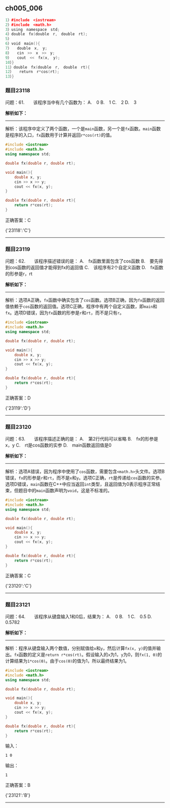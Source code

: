 ## ch005_006
``` c++
1）#include　<iostream>
2）#include　<math.h>
3）using　namespace　std;
4）double　fx(double　r,　double　rt);
5）
6）void　main(){
7）　　double　x,　y;
8）　　cin　>>　x　>>　y;
9）　　cout　<<　fx(x,　y);
10）}
11）double　fx(double　r,　double　rt){
12）　　return　r*cos(rt);
13）}

```
### 题目23118
问题：61.　　该程序当中有几个函数为：
A.　0
B.　1
C.　2
D.　3


**解析如下：**

------

解析：该程序中定义了两个函数，一个是`main`函数，另一个是`fx`函数。`main`函数是程序的入口，`fx`函数用于计算并返回`r*cos(rt)`的值。

```cpp
#include <iostream>
#include <math.h>
using namespace std;

double fx(double r, double rt);

void main(){
    double x, y;
    cin >> x >> y;
    cout << fx(x, y);
}

double fx(double r, double rt){
    return r*cos(rt);
}
```

正确答案：C

{'23118':'C'}

------

### 题目23119
问题：62.　　该程序描述错误的是：
A.　fx函数里面包含了cos函数
B.　要先得到cos函数的返回值才能得到fx的返回值
C.　该程序有2个自定义函数
D.　fx函数的形参是r，rt


**解析如下：**

------

解析：选项A正确，`fx`函数中确实包含了`cos`函数。选项B正确，因为`fx`函数的返回值依赖于`cos`函数的返回值。选项C正确，程序中有两个自定义函数，即`main`和`fx`。选项D错误，因为`fx`函数的形参是`r`和`rt`，而不是只有`r`。

```cpp
#include <iostream>
#include <math.h>
using namespace std;

double fx(double r, double rt);

void main(){
    double x, y;
    cin >> x >> y;
    cout << fx(x, y);
}

double fx(double r, double rt){
    return r*cos(rt);
}
```

正确答案：D

{'23119':'D'}

------

### 题目23120
问题：63.　　该程序描述正确的是：
A.　第2行代码可以省略
B.　fx的形参是x，y
C.　rt是cos函数的实参
D.　main函数返回值是0


**解析如下：**

------

解析：选项A错误，因为程序中使用了`cos`函数，需要包含`<math.h>`头文件。选项B错误，`fx`的形参是`r`和`rt`，而不是`x`和`y`。选项C正确，`rt`是传递给`cos`函数的实参。选项D错误，`main`函数在C++中应当返回`int`类型，且返回值为0表示程序正常结束，但题目中的`main`函数声明为`void`，这是不标准的。

```cpp
#include <iostream>
#include <math.h>
using namespace std;

double fx(double r, double rt);

void main(){
    double x, y;
    cin >> x >> y;
    cout << fx(x, y);
}

double fx(double r, double rt){
    return r*cos(rt);
}
```

正确答案：C

{'23120':'C'}

------

### 题目23121
问题：64.　　该程序从键盘输入1和0后，结果为：
A.　0
B.　1
C.　0.5
D.　0.5782


**解析如下：**

------

解析：程序从键盘输入两个数值，分别赋值给`x`和`y`，然后计算`fx(x, y)`的值并输出。`fx`函数的定义是`return r*cos(rt)`。假设输入的`x`为1，`y`为0，则`fx(1, 0)`的计算结果为`1*cos(0)`。由于`cos(0)`的值为1，所以最终结果为1。

```cpp
#include <iostream>
#include <math.h>
using namespace std;

double fx(double r, double rt);

void main(){
    double x, y;
    cin >> x >> y;
    cout << fx(x, y);
}

double fx(double r, double rt){
    return r*cos(rt);
}
```

输入：
```
1 0
```

输出：
```
1
```

正确答案：B

{'23121':'B'}

------

